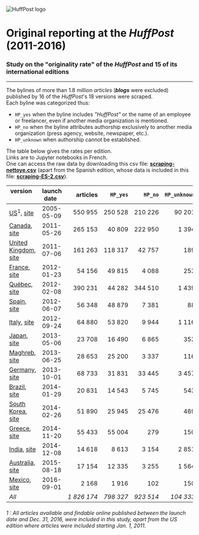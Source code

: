 ![HuffPost logo](https://upload.wikimedia.org/wikipedia/commons/thumb/5/5a/HuffPost.svg/320px-HuffPost.svg.png "HuffPost logo")

# Original reporting at the *HuffPost* (2011-2016)
### Study on the "originality rate" of the *HuffPost* and 15 of its international editions
<hr>

The bylines of more than 1.8 million *articles* (**_blogs_** were excluded) published by 16 of the _HuffPost_'s 18 versions were scraped.<br>Each byline was categorized thus:


- `HP_yes` when the byline includes *"HuffPost"* or the name of an employee or freelancer, even if another media organization is mentioned.
- `HP_no` when the byline attributes authorship exclusively to another media organization (press agency, website, newspaper, etc.).
- `HP_unknown` when authorship cannot be established.


The table below gives the rates per edition.<br>
Links are to Jupyter notebooks in French.<br>
One can access the raw data by downloading this csv file: [**scraping-nettoye.csv**](https://drive.google.com/file/d/0B90qcYhVsMeYQ2FQbEt3YkFhTjg/view?usp=sharing) (apart from the Spanish edition, whose data is included in this file: [**scraping-ES-2.csv**](https://github.com/jhroy/huffpost/blob/master/scraping-ES-2.csv)).

| **version**        | **launch date**   |**articles**|**`HP_yes`**|**`HP_no`**|**`HP_unknown`**| **originality rate** |
| ------------- |-------------| -----:|-----:|-----:|-----:|-----:|
|[US](HuffPost-usa.ipynb)<sup>1</sup>, [site](http://www.huffingtonpost.com/)|2005-05-09|550&nbsp;955|250&nbsp;528|210&nbsp;226|90&nbsp;201|45.5%|
|[Canada](HuffPost-can.ipynb), [site](http://www.huffingtonpost.ca/)|2011-05-26|265&nbsp;153|40&nbsp;809|222&nbsp;950|1&nbsp;394|15.4%|
|[United Kingdom](HuffPost-uk.ipynb), [site](http://www.huffingtonpost.co.uk/)|2011-07-06|161&nbsp;263|118&nbsp;317|42&nbsp;757|189|73.4%|
|[France](HuffPost-fr.ipynb), [site](http://www.huffingtonpost.fr/)|2012-01-23|54&nbsp;156|49&nbsp;815|4&nbsp;088|253|92.0%|
|[Québec](HuffPost-qc.ipynb), [site](http://quebec.huffingtonpost.ca/)|2012-02-08|390&nbsp;231|44&nbsp;282|344&nbsp;510|1&nbsp;439|11.3%|
|[Spain](HuffPost-es.ipynb), [site](http://www.huffingtonpost.es/)|2012-06-07|56&nbsp;348|48&nbsp;879|7&nbsp;381|88|86.7%|
|[Italy](HuffPost-it.ipynb), [site](http://www.huffingtonpost.it/)|2012-09-24|64&nbsp;880|53&nbsp;820|9&nbsp;944|1&nbsp;116|83.0%|
|[Japan](HuffPost-jp.ipynb), [site](http://www.huffingtonpost.jp/)|2013-05-06|23&nbsp;708|16&nbsp;490|6&nbsp;865|353|69.6%|
|[Maghreb](HuffPost-mag.ipynb), [site](http://www.huffpostmaghreb.com/)|2013-06-25|28&nbsp;653|25&nbsp;200|3&nbsp;337|116|87.9%|
|[Germany](HuffPost-all.ipynb), [site](http://www.huffingtonpost.de/)|2013-10-01|68&nbsp;733|31&nbsp;831|33&nbsp;445|3&nbsp;457|46.3%|
|[Brazil](HuffPost-bra.ipynb), 	[site](http://www.huffpostbrasil.com/)|2014-01-29|20&nbsp;831|14&nbsp;543|5&nbsp;745|543|69.8%|
|[South Korea](HuffPost-kr.ipynb), [site](http://www.huffingtonpost.kr/)|2014-02-26|51&nbsp;890|25&nbsp;945|25&nbsp;476|469|50.0%|
|[Greece](HuffPost-grece.ipynb), [site](http://www.huffingtonpost.gr/)|2014-11-20|55&nbsp;433|55&nbsp;004|279|150|99.2%|
|[India](HuffPost-inde.ipynb), [site](http://www.huffingtonpost.in/)|2014-12-08|14&nbsp;618|8&nbsp;613|3&nbsp;154|2&nbsp;851|58.9%|
|[Australia](HuffPost-aus.ipynb), [site](http://www.huffingtonpost.com.au/)|2015-08-18|17&nbsp;154|12&nbsp;335|3&nbsp;255|1&nbsp;564|71.9%|
|[Mexico](HuffPost-mex.ipynb), [site](http://www.huffingtonpost.com.mx/)|2016-09-01|2&nbsp;168|1&nbsp;916|102|150|88.4%|
|*All* | |*1&nbsp;826&nbsp;174*|*798&nbsp;327*|*923&nbsp;514*|*104&nbsp;333*|*43.7%*|

###### 1 : All articles available and findable online published between the launch date and Dec. 31, 2016, were included in this study, apart from the US edition where articles were included starting Jan. 1, 2011.
